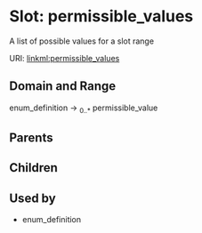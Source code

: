 
# Slot: permissible_values


A list of possible values for a slot range

URI: [linkml:permissible_values](https://w3id.org/linkml/permissible_values)


## Domain and Range

enum_definition ->  <sub>0..*</sub>
 permissible_value

## Parents


## Children


## Used by

 * enum_definition
